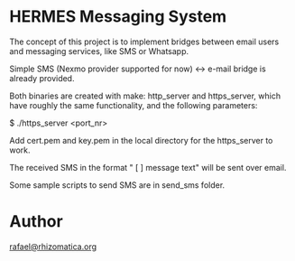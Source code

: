 # HERMES Messaging System

The concept of this project is to implement bridges between email
users and messaging services, like SMS or Whatsapp.

Simple SMS (Nexmo provider supported for now) <-> e-mail bridge is already provided.

Both binaries are created with make: http_server and https_server, which
have roughly the same functionality, and the following parameters:

 $ ./https_server <port_nr>

Add cert.pem and key.pem in the local directory for the https_server to work.

The received SMS in the format "<email1> [<email2> <email3>] message text" will be
sent over email.

Some sample scripts to send SMS are in send_sms folder.

# Author

rafael@rhizomatica.org

